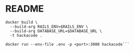 # README

```export $(cat .env | xargs)
docker build \
  --build-arg RAILS_ENV=$RAILS_ENV \
  --build-arg DATABASE_URL=$DATABASE_URL \
  -t hackacode .

docker run --env-file .env -p <port>:3000 hackacode```
